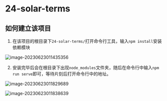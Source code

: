 # 24-solar-terms

## 如何建立该项目
1. 在该项目的根目录下`24-solar-terms/`打开命令行工具，输入`npm install`安装依赖模块

![image-20230623011435356](C:\Users\x\AppData\Roaming\Typora\typora-user-images\image-20230623011435356.png)

2. 安装完毕后会在根目录下出现`node_modules`文件夹，随后在命令行中输入`npm run serve`即可，等待片刻后打开命令行中的地址。

![image-20230623011829689](C:\Users\x\AppData\Roaming\Typora\typora-user-images\image-20230623011829689.png)

![image-20230623011838639](C:\Users\x\AppData\Roaming\Typora\typora-user-images\image-20230623011838639.png)
